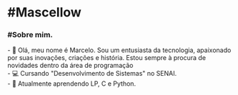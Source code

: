 <h1>#Mascellow</h1>

<h3>#Sobre mim.</h3>
- 🤖 Olá, meu nome é Marcelo. Sou um entusiasta da tecnologia, apaixonado por suas inovações, criações e história. Estou sempre à procura de novidades dentro da área de programação<br>
- 💻 Cursando "Desenvolvimento de Sistemas" no SENAI.<br>
- 🌱 Atualmente aprendendo LP, C e Python.
